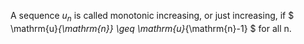 A sequence $u_{n}$ is called monotonic increasing, or just increasing,
if $ \mathrm{u}_{\mathrm{n}} \geq \mathrm{u}_{\mathrm{n}-1} $ for all n.
